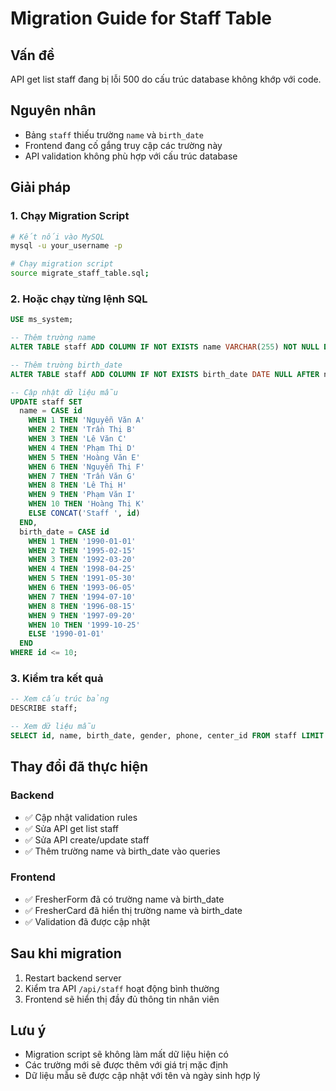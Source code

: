# Migration Guide for Staff Table

## Vấn đề
API get list staff đang bị lỗi 500 do cấu trúc database không khớp với code.

## Nguyên nhân
- Bảng `staff` thiếu trường `name` và `birth_date`
- Frontend đang cố gắng truy cập các trường này
- API validation không phù hợp với cấu trúc database

## Giải pháp

### 1. Chạy Migration Script
```bash
# Kết nối vào MySQL
mysql -u your_username -p

# Chạy migration script
source migrate_staff_table.sql;
```

### 2. Hoặc chạy từng lệnh SQL
```sql
USE ms_system;

-- Thêm trường name
ALTER TABLE staff ADD COLUMN IF NOT EXISTS name VARCHAR(255) NOT NULL DEFAULT 'Unknown' AFTER user_id;

-- Thêm trường birth_date
ALTER TABLE staff ADD COLUMN IF NOT EXISTS birth_date DATE NULL AFTER name;

-- Cập nhật dữ liệu mẫu
UPDATE staff SET 
  name = CASE id
    WHEN 1 THEN 'Nguyễn Văn A'
    WHEN 2 THEN 'Trần Thị B'
    WHEN 3 THEN 'Lê Văn C'
    WHEN 4 THEN 'Phạm Thị D'
    WHEN 5 THEN 'Hoàng Văn E'
    WHEN 6 THEN 'Nguyễn Thị F'
    WHEN 7 THEN 'Trần Văn G'
    WHEN 8 THEN 'Lê Thị H'
    WHEN 9 THEN 'Phạm Văn I'
    WHEN 10 THEN 'Hoàng Thị K'
    ELSE CONCAT('Staff ', id)
  END,
  birth_date = CASE id
    WHEN 1 THEN '1990-01-01'
    WHEN 2 THEN '1995-02-15'
    WHEN 3 THEN '1992-03-20'
    WHEN 4 THEN '1998-04-25'
    WHEN 5 THEN '1991-05-30'
    WHEN 6 THEN '1993-06-05'
    WHEN 7 THEN '1994-07-10'
    WHEN 8 THEN '1996-08-15'
    WHEN 9 THEN '1997-09-20'
    WHEN 10 THEN '1999-10-25'
    ELSE '1990-01-01'
  END
WHERE id <= 10;
```

### 3. Kiểm tra kết quả
```sql
-- Xem cấu trúc bảng
DESCRIBE staff;

-- Xem dữ liệu mẫu
SELECT id, name, birth_date, gender, phone, center_id FROM staff LIMIT 5;
```

## Thay đổi đã thực hiện

### Backend
- ✅ Cập nhật validation rules
- ✅ Sửa API get list staff
- ✅ Sửa API create/update staff
- ✅ Thêm trường name và birth_date vào queries

### Frontend
- ✅ FresherForm đã có trường name và birth_date
- ✅ FresherCard đã hiển thị trường name và birth_date
- ✅ Validation đã được cập nhật

## Sau khi migration
1. Restart backend server
2. Kiểm tra API `/api/staff` hoạt động bình thường
3. Frontend sẽ hiển thị đầy đủ thông tin nhân viên

## Lưu ý
- Migration script sẽ không làm mất dữ liệu hiện có
- Các trường mới sẽ được thêm với giá trị mặc định
- Dữ liệu mẫu sẽ được cập nhật với tên và ngày sinh hợp lý 